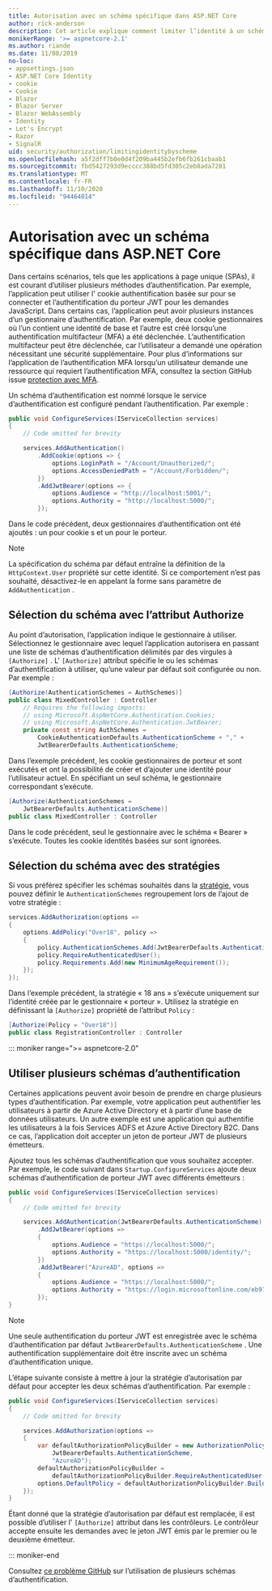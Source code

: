```yaml
---
title: Autorisation avec un schéma spécifique dans ASP.NET Core
author: rick-anderson
description: Cet article explique comment limiter l’identité à un schéma spécifique lors de l’utilisation de plusieurs méthodes d’authentification.
monikerRange: '>= aspnetcore-2.1'
ms.author: riande
ms.date: 11/08/2019
no-loc:
- appsettings.json
- ASP.NET Core Identity
- cookie
- Cookie
- Blazor
- Blazor Server
- Blazor WebAssembly
- Identity
- Let's Encrypt
- Razor
- SignalR
uid: security/authorization/limitingidentitybyscheme
ms.openlocfilehash: a5f2dff7b0e0d4f209ba445b2efb6fb261cbaab1
ms.sourcegitcommit: fbd5427293d9ecccc388bd5fd305c2eb8ada7281
ms.translationtype: MT
ms.contentlocale: fr-FR
ms.lasthandoff: 11/10/2020
ms.locfileid: "94464014"
---
```

# <a name="authorize-with-a-specific-scheme-in-aspnet-core"></a>Autorisation avec un schéma spécifique dans ASP.NET Core

Dans certains scénarios, tels que les applications à page unique (SPAs), il est courant d’utiliser plusieurs méthodes d’authentification. Par exemple, l’application peut utiliser l' cookie authentification basée sur pour se connecter et l’authentification du porteur JWT pour les demandes JavaScript. Dans certains cas, l’application peut avoir plusieurs instances d’un gestionnaire d’authentification. Par exemple, deux cookie gestionnaires où l’un contient une identité de base et l’autre est créé lorsqu’une authentification multifacteur (MFA) a été déclenchée. L’authentification multifacteur peut être déclenchée, car l’utilisateur a demandé une opération nécessitant une sécurité supplémentaire. Pour plus d’informations sur l’application de l’authentification MFA lorsqu’un utilisateur demande une ressource qui requiert l’authentification MFA, consultez la section GitHub issue [protection avec MFA](https://github.com/dotnet/AspNetCore.Docs/issues/15791#issuecomment-580464195).

Un schéma d’authentification est nommé lorsque le service d’authentification est configuré pendant l’authentification. Par exemple :

```csharp
public void ConfigureServices(IServiceCollection services)
{
    // Code omitted for brevity

    services.AddAuthentication()
        .AddCookie(options => {
            options.LoginPath = "/Account/Unauthorized/";
            options.AccessDeniedPath = "/Account/Forbidden/";
        })
        .AddJwtBearer(options => {
            options.Audience = "http://localhost:5001/";
            options.Authority = "http://localhost:5000/";
        });
```

Dans le code précédent, deux gestionnaires d’authentification ont été ajoutés : un pour cookie s et un pour le porteur.

>[!NOTE]
>La spécification du schéma par défaut entraîne la définition de la `HttpContext.User` propriété sur cette identité. Si ce comportement n’est pas souhaité, désactivez-le en appelant la forme sans paramètre de `AddAuthentication` .

## <a name="selecting-the-scheme-with-the-authorize-attribute"></a>Sélection du schéma avec l’attribut Authorize

Au point d’autorisation, l’application indique le gestionnaire à utiliser. Sélectionnez le gestionnaire avec lequel l’application autorisera en passant une liste de schémas d’authentification délimités par des virgules à `[Authorize]` . L' `[Authorize]` attribut spécifie le ou les schémas d’authentification à utiliser, qu’une valeur par défaut soit configurée ou non. Par exemple :

```csharp
[Authorize(AuthenticationSchemes = AuthSchemes)]
public class MixedController : Controller
    // Requires the following imports:
    // using Microsoft.AspNetCore.Authentication.Cookies;
    // using Microsoft.AspNetCore.Authentication.JwtBearer;
    private const string AuthSchemes =
        CookieAuthenticationDefaults.AuthenticationScheme + "," +
        JwtBearerDefaults.AuthenticationScheme;
```

Dans l’exemple précédent, les cookie gestionnaires de porteur et sont exécutés et ont la possibilité de créer et d’ajouter une identité pour l’utilisateur actuel. En spécifiant un seul schéma, le gestionnaire correspondant s’exécute.

```csharp
[Authorize(AuthenticationSchemes = 
    JwtBearerDefaults.AuthenticationScheme)]
public class MixedController : Controller
```

Dans le code précédent, seul le gestionnaire avec le schéma « Bearer » s’exécute. Toutes les cookie identités basées sur sont ignorées.

## <a name="selecting-the-scheme-with-policies"></a>Sélection du schéma avec des stratégies

Si vous préférez spécifier les schémas souhaités dans la [stratégie](xref:security/authorization/policies), vous pouvez définir le `AuthenticationSchemes` regroupement lors de l’ajout de votre stratégie :

```csharp
services.AddAuthorization(options =>
{
    options.AddPolicy("Over18", policy =>
    {
        policy.AuthenticationSchemes.Add(JwtBearerDefaults.AuthenticationScheme);
        policy.RequireAuthenticatedUser();
        policy.Requirements.Add(new MinimumAgeRequirement());
    });
});
```

Dans l’exemple précédent, la stratégie « 18 ans » s’exécute uniquement sur l’identité créée par le gestionnaire « porteur ». Utilisez la stratégie en définissant la `[Authorize]` propriété de l’attribut `Policy` :

```csharp
[Authorize(Policy = "Over18")]
public class RegistrationController : Controller
```

::: moniker range=">= aspnetcore-2.0"

## <a name="use-multiple-authentication-schemes"></a>Utiliser plusieurs schémas d’authentification

Certaines applications peuvent avoir besoin de prendre en charge plusieurs types d’authentification. Par exemple, votre application peut authentifier les utilisateurs à partir de Azure Active Directory et à partir d’une base de données utilisateurs. Un autre exemple est une application qui authentifie les utilisateurs à la fois Services ADFS et Azure Active Directory B2C. Dans ce cas, l’application doit accepter un jeton de porteur JWT de plusieurs émetteurs.

Ajoutez tous les schémas d’authentification que vous souhaitez accepter. Par exemple, le code suivant dans `Startup.ConfigureServices` ajoute deux schémas d’authentification de porteur JWT avec différents émetteurs :

```csharp
public void ConfigureServices(IServiceCollection services)
{
    // Code omitted for brevity

    services.AddAuthentication(JwtBearerDefaults.AuthenticationScheme)
        .AddJwtBearer(options =>
        {
            options.Audience = "https://localhost:5000/";
            options.Authority = "https://localhost:5000/identity/";
        })
        .AddJwtBearer("AzureAD", options =>
        {
            options.Audience = "https://localhost:5000/";
            options.Authority = "https://login.microsoftonline.com/eb971100-6f99-4bdc-8611-1bc8edd7f436/";
        });
}
```

> [!NOTE]
> Une seule authentification du porteur JWT est enregistrée avec le schéma d’authentification par défaut `JwtBearerDefaults.AuthenticationScheme` . Une authentification supplémentaire doit être inscrite avec un schéma d’authentification unique.

L’étape suivante consiste à mettre à jour la stratégie d’autorisation par défaut pour accepter les deux schémas d’authentification. Par exemple :

```csharp
public void ConfigureServices(IServiceCollection services)
{
    // Code omitted for brevity

    services.AddAuthorization(options =>
    {
        var defaultAuthorizationPolicyBuilder = new AuthorizationPolicyBuilder(
            JwtBearerDefaults.AuthenticationScheme,
            "AzureAD");
        defaultAuthorizationPolicyBuilder = 
            defaultAuthorizationPolicyBuilder.RequireAuthenticatedUser();
        options.DefaultPolicy = defaultAuthorizationPolicyBuilder.Build();
    });
}
```

Étant donné que la stratégie d’autorisation par défaut est remplacée, il est possible d’utiliser l' `[Authorize]` attribut dans les contrôleurs. Le contrôleur accepte ensuite les demandes avec le jeton JWT émis par le premier ou le deuxième émetteur.

::: moniker-end

Consultez [ce problème GitHub](https://github.com/dotnet/aspnetcore/issues/26002) sur l’utilisation de plusieurs schémas d’authentification.
